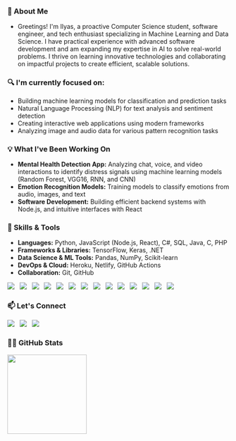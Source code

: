 ### 👋 About Me 

- Greetings! I'm Ilyas, a proactive Computer Science student, software engineer, and tech enthusiast specializing in Machine Learning and Data Science. I have practical experience with advanced software development and am expanding my expertise in AI to solve real-world problems. I thrive on learning innovative technologies and collaborating on impactful projects to create efficient, scalable solutions.

### 🔍 I'm currently focused on:

- Building machine learning models for classification and prediction tasks
- Natural Language Processing (NLP) for text analysis and sentiment detection
- Creating interactive web applications using modern frameworks
- Analyzing image and audio data for various pattern recognition tasks

### 💡 What I've Been Working On

- **Mental Health Detection App:** Analyzing chat, voice, and video interactions to identify distress signals using machine learning models (Random Forest, VGG16, RNN, and CNN)
- **Emotion Recognition Models:** Training models to classify emotions from audio, images, and text
- **Software Development:** Building efficient backend systems with Node.js, and intuitive interfaces with React

### 🚀 Skills & Tools

- **Languages:** Python, JavaScript (Node.js, React), C#, SQL, Java, C, PHP
- **Frameworks & Libraries:** TensorFlow, Keras, .NET
- **Data Science & ML Tools:** Pandas, NumPy, Scikit-learn
- **DevOps & Cloud:** Heroku, Netlify, GitHub Actions
- **Collaboration:** Git, GitHub

<p align="left">
<img src="https://img.shields.io/badge/Node.js-43853D?style=for-the-badge&logo=node.js&logoColor=white"/>&nbsp;&nbsp;
<img src="https://img.shields.io/badge/React-000000?style=for-the-badge&logo=react&logoColor=61DAFB"/>&nbsp;&nbsp;
<img src="https://img.shields.io/badge/MongoDB-4EA94B?style=for-the-badge&logo=mongodb&logoColor=white"/>&nbsp;&nbsp;
<img src="https://img.shields.io/badge/express-404D59?style=for-the-badge&logo=express&logoColor=white"/>&nbsp;&nbsp;
<img src="https://img.shields.io/badge/JavaScript-323330?style=for-the-badge&logo=javascript&logoColor=F7DF1E"/>&nbsp;&nbsp;
<img src="https://img.shields.io/badge/Python-3776AB?style=for-the-badge&logo=python&logoColor=white"/>&nbsp;&nbsp;
<img src="https://img.shields.io/badge/C%23-239120?style=for-the-badge&logo=c-sharp&logoColor=white"/>&nbsp;&nbsp;
<img src="https://img.shields.io/badge/.NET-5C2D91?style=for-the-badge&logo=.net&logoColor=white"/>&nbsp;&nbsp;
<img src="https://img.shields.io/badge/Git-F05032?style=for-the-badge&logo=git&logoColor=white"/>&nbsp;&nbsp;
<img src="https://img.shields.io/badge/GitHub-000000?style=for-the-badge&logo=github&logoColor=white"/>&nbsp;&nbsp;
<img src="https://img.shields.io/badge/MySQL-005C84?style=for-the-badge&logo=mysql&logoColor=white"/>&nbsp;&nbsp;
<img src="https://img.shields.io/badge/TensorFlow-%23FF6F00.svg?style=for-the-badge&logo=TensorFlow&logoColor=white"/>&nbsp;&nbsp;
<img src="https://img.shields.io/badge/Keras-%23D00000.svg?style=for-the-badge&logo=Keras&logoColor=white"/>&nbsp;&nbsp;
<img src="https://img.shields.io/badge/scikit--learn-%23F7931E.svg?style=for-the-badge&logo=scikit-learn&logoColor=white"/>&nbsp;&nbsp;
</p>
  
### 📫 Let's Connect

<a target="_blank" href="https://twitter.com/ilyasbelaoud"><img src="https://img.shields.io/badge/Twitter-1DA1F2?style=for-the-badge&logo=twitter&logoColor=white"/></a>&nbsp;&nbsp;
<a target="_blank" href="https://www.linkedin.com/in/ilyasbelaoud"><img src="https://img.shields.io/badge/LinkedIn-0077B5?style=for-the-badge&logo=linkedin&logoColor=white"/></a>&nbsp;&nbsp;
<a target="_blank" href="https://www.instagram.com/ilyasbelaoud"><img src="https://img.shields.io/badge/Instagram-E4405F?style=for-the-badge&logo=instagram&logoColor=white"/></a>&nbsp;&nbsp;

### 👨‍💻 GitHub Stats

<div>
<a href="https://github.com/ilyasbelaoud">
<img height="180em" src="https://github-readme-stats.vercel.app/api/top-langs/?username=ilyasbelaoud&layout=compact&langs_count=6&theme=react"/>
</a>
</div>
